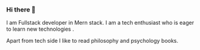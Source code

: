 ### Hi there 👋


I am Fullstack developer in Mern stack. I am a tech enthusiast who is eager to learn new technologies .

Apart from tech side I like to read philosophy and psychology books.

<!--
**Neerajrawat123/Neerajrawat123** is a ✨ _special_ ✨ repository because its `README.md` (this file) appears on your GitHub profile.

Here are some ideas to get you started:

- 🔭 I’m currently working on ...
- 🌱 I’m currently learning ...
- 👯 I’m looking to collaborate on ...
- 🤔 I’m looking for help with ...
- 💬 Ask me about ...
- 📫 How to reach me: ...
- 😄 Pronouns: ...
- ⚡ Fun fact: ...
-->
